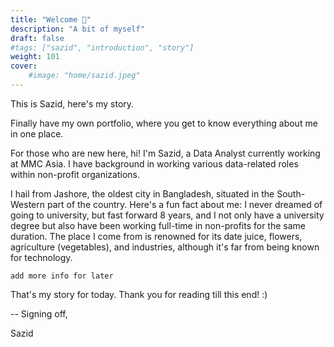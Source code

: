 ```yaml
---
title: "Welcome 👋"
description: "A bit of myself"
draft: false
#tags: ["sazid", "introduction", "story"]
weight: 101
cover:
    #image: "home/sazid.jpeg"
---
```


This is Sazid, here's my story.

Finally have my own portfolio, where you get to know everything about me in one place.

For those who are new here, hi! I'm Sazid, a Data Analyst currently working at MMC Asia. I have background in working various data-related roles within non-profit organizations.

I hail from Jashore, the oldest city in Bangladesh, situated in the South-Western part of the country. Here's a fun fact about me: I never dreamed of going to university, but fast forward 8 years, and I not only have a university degree but also have been working full-time in non-profits for the same duration. The place I come from is renowned for its date juice, flowers, agriculture (vegetables), and industries, although it's far from being known for technology.

`add more info for later`

That's my story for today. Thank you for reading till this end! :)

-- Signing off,

Sazid